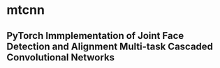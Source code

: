 # mtcnn
## PyTorch Immplementation of Joint Face Detection and Alignment Multi-task Cascaded Convolutional Networks 
